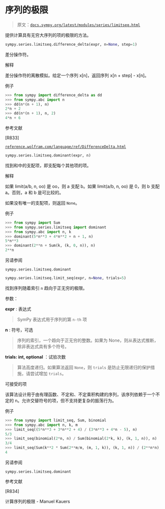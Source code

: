 # 序列的极限

> 原文：[`docs.sympy.org/latest/modules/series/limitseq.html`](https://docs.sympy.org/latest/modules/series/limitseq.html)

提供计算具有无穷大序列的项的极限的方法。

```py
sympy.series.limitseq.difference_delta(expr, n=None, step=1)
```

差分操作符。

解释

差分操作符的离散模拟。给定一个序列 x[n]，返回序列 x[n + step] - x[n]。

例子

```py
>>> from sympy import difference_delta as dd
>>> from sympy.abc import n
>>> dd(n*(n + 1), n)
2*n + 2
>>> dd(n*(n + 1), n, 2)
4*n + 6 
```

参考文献

[R833]

[`reference.wolfram.com/language/ref/DifferenceDelta.html`](https://reference.wolfram.com/language/ref/DifferenceDelta.html)

```py
sympy.series.limitseq.dominant(expr, n)
```

找到和中的支配项，即支配每个其他项的项。

解释

如果 limit(a/b, n, oo) 是 oo，则 a 支配 b。如果 limit(a/b, n, oo) 是 0，则 b 支配 a。否则，a 和 b 是可比较的。

如果没有唯一的支配项，则返回 `None`。

例子

```py
>>> from sympy import Sum
>>> from sympy.series.limitseq import dominant
>>> from sympy.abc import n, k
>>> dominant(5*n**3 + 4*n**2 + n + 1, n)
5*n**3
>>> dominant(2**n + Sum(k, (k, 0, n)), n)
2**n 
```

另请参阅

`sympy.series.limitseq.dominant`

```py
sympy.series.limitseq.limit_seq(expr, n=None, trials=5)
```

找到序列随着索引 `n` 趋向于正无穷的极限。

参数：

**expr** : 表达式

> SymPy 表达式用于序列的第 `n-th` 项

**n** : 符号，可选

> 序列的索引，一个趋向于正无穷的整数。如果为 None，则从表达式推断，除非表达式具有多个符号。

**trials: int, optional** ：试验次数

> 算法高度递归。如果算法返回 `None`，则 `trials` 是防止无限递归的保护措施，请尝试增加 `trials`。

可接受的项

该算法设计用于由有理函数、不定和、不定乘积构建的序列，该序列依赖于一个不定的 n。允许交替符号的项，但不支持更复杂的振荡行为。

例子

```py
>>> from sympy import limit_seq, Sum, binomial
>>> from sympy.abc import n, k, m
>>> limit_seq((5*n**3 + 3*n**2 + 4) / (3*n**3 + 4*n - 5), n)
5/3
>>> limit_seq(binomial(2*n, n) / Sum(binomial(2*k, k), (k, 1, n)), n)
3/4
>>> limit_seq(Sum(k**2 * Sum(2**m/m, (m, 1, k)), (k, 1, n)) / (2**n*n), n)
4 
```

另请参阅

`sympy.series.limitseq.dominant`

参考文献

[R834]

计算序列的极限 - Manuel Kauers
